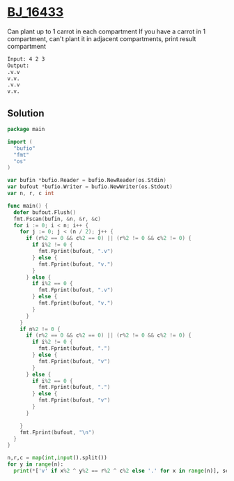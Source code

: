 # [BJ_16433](https://acmicpc.net/problem/16433)

Can plant up to 1 carrot in each compartment
If you have a carrot in 1 compartment, can't plant it in adjacent compartments, print result compartment

```txt
Input: 4 2 3
Output:
.v.v
v.v.
.v.v
v.v.
```

## Solution

```go
package main

import (
  "bufio"
  "fmt"
  "os"
)

var bufin *bufio.Reader = bufio.NewReader(os.Stdin)
var bufout *bufio.Writer = bufio.NewWriter(os.Stdout)
var n, r, c int

func main() {
  defer bufout.Flush()
  fmt.Fscan(bufin, &n, &r, &c)
  for i := 0; i < n; i++ {
    for j := 0; j < (n / 2); j++ {
      if (r%2 == 0 && c%2 == 0) || (r%2 != 0 && c%2 != 0) {
        if i%2 != 0 {
          fmt.Fprint(bufout, ".v")
        } else {
          fmt.Fprint(bufout, "v.")
        }
      } else {
        if i%2 == 0 {
          fmt.Fprint(bufout, ".v")
        } else {
          fmt.Fprint(bufout, "v.")
        }
      }
    }
    if n%2 != 0 {
      if (r%2 == 0 && c%2 == 0) || (r%2 != 0 && c%2 != 0) {
        if i%2 != 0 {
          fmt.Fprint(bufout, ".")
        } else {
          fmt.Fprint(bufout, "v")
        }
      } else {
        if i%2 == 0 {
          fmt.Fprint(bufout, ".")
        } else {
          fmt.Fprint(bufout, "v")
        }
      }

    }
    fmt.Fprint(bufout, "\n")
  }
}
```

```py
n,r,c = map(int,input().split())
for y in range(n):
  print(*['v' if x%2 ^ y%2 == r%2 ^ c%2 else '.' for x in range(n)], sep='')
```
